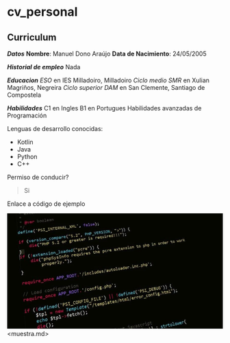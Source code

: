 # cv_personal
## Curriculum

***Datos***
**Nombre**: Manuel Dono Araújo
**Data de Nacimiento**: 24/05/2005

***Historial de empleo***
Nada

***Educacion***
*ESO* en IES Milladoiro, Milladoiro
*Ciclo medio SMR* en Xulian Magriños, Negreira
*Ciclo superior DAM* en San Clemente, Santiago de Compostela

***Habilidades***
C1 en Ingles
B1 en Portugues
Habilidades avanzadas de Programación

Lenguas de desarrollo conocidas:
* Kotlin
* Java
* Python
* C++

Permiso de conducir?
>Si

Enlace a código de ejemplo

![example_code](code.jpg)<muestra.md>
